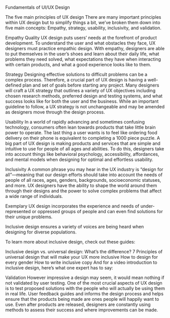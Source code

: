 Fundamentals of UI/UX Design

The five main principles of UX design
There are many important principles within UX design but to simplify things a bit, we’ve broken them down into five main concepts: Empathy, strategy, usability, inclusivity, and validation.

Empathy
Quality UX design puts users’ needs at the forefront of product development. To understand the user and what obstacles they face, UX designers must practice empathic design. With empathy, designers are able to put themselves in the user’s shoes and learn about their daily life, what problems they need solved, what expectations they have when interacting with certain products, and what a good experience looks like to them.

Strategy
Designing effective solutions to difficult problems can be a complex process. Therefore, a crucial part of UX design is having a well-defined plan and set of goals before starting any project. Many designers will craft a UX strategy that outlines a variety of UX objectives including chosen research methods, preferred design and testing systems, and what success looks like for both the user and the business. While an important guideline to follow, a UX strategy is not unchangeable and may be amended as designers move through the design process.

Usability
In a world of rapidly advancing and sometimes confusing technology, consumers often lean towards products that take little brain power to operate. The last thing a user wants is to feel like ordering food delivery on their phone is equivalent to completing a 1000 piece puzzle. A big part of UX design is making products and services that are simple and intuitive to use for people of all ages and abilities. To do this, designers take into account things like behavioral psychology, accessibility, affordances, and mental models when designing for optimal and effortless usability.

Inclusivity
A common phrase you may hear in the UX industry is “design for all”—meaning that our design efforts should take into account the needs of people of all races, ages, genders, backgrounds, socioeconomic statuses, and more. UX designers have the ability to shape the world around them through their designs and the power to solve complex problems that affect a wide range of individuals.

Exemplary UX design incorporates the experience and needs of under-represented or oppressed groups of people and can even find solutions for their unique problems.

Inclusive design ensures a variety of voices are being heard when designing for diverse populations.

To learn more about inclusive design, check out these guides:

Inclusive design vs. universal design: What’s the difference?
7 Principles of universal design that will make your UX more inclusive
How to design for every gender
How to write inclusive copy
And for a video introduction to inclusive design, here’s what one expert has to say:


Validation
However impressive a design may seem, it would mean nothing if not validated by user testing. One of the most crucial aspects of UX design is to test proposed solutions with the people who will actually be using them in real life. User feedback guides and informs the design process and helps ensure that the products being made are ones people will happily want to use. Even after products are released, designers are constantly using methods to assess their success and where improvements can be made.